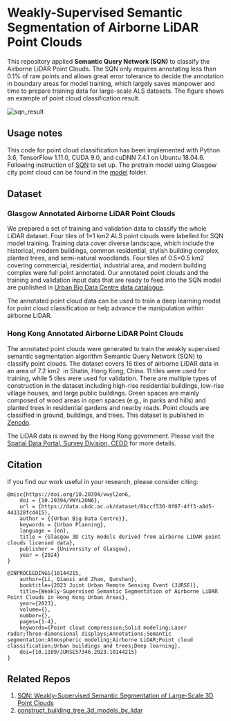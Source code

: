 

# Weakly-Supervised Semantic Segmentation of Airborne LiDAR Point Clouds

This repository applied **Semantic Query Network (SQN)** to classify the Airborne LiDAR Point Clouds. The SQN only requires annotating less than 0.1% of raw points and allows great error tolerance to decide the annotation in boundary areas for model training, which largely saves manpower and time to prepare training data for large-scale ALS datasets.
The figure shows an example of point cloud classification result.

![sqn_result](https://github.com/user-attachments/assets/0dd99fa3-f7df-4f72-8deb-4a3f426e24ac)

## Usage notes
This code for point cloud classification has been implemented with Python 3.6, TensorFlow 1.11.0, CUDA 9.0, and cuDNN 7.4.1 on Ubuntu 18.04.6. Following instruction of [SQN](https://github.com/QingyongHu/SQN?tab=readme-ov-file) to set up. The pretrain model using Glasgow city point cloud can be found in the [model](https://github.com/QiaosiLi/SQN_ALS_Classification/tree/main/models) folder.

## Dataset
### Glasgow Annotated Airborne LiDAR Point Clouds 
We prepared a set of training and validation data to classify the whole LiDAR dataset. Four tiles of 1×1 km2 ALS point clouds were labelled for SQN model training. Training data cover diverse landscape, which include the historical, modern buildings, common residential, stylish building complex, planted trees, and semi-natural woodlands. Four tiles of 0.5×0.5 km2 covering commercial, residential, industrial area, and modern building complex were full point annotated. Our annotated point clouds and the training and validation input data that are ready to feed into the SQN model are published in [Urban Big Data Centre data catalogue](https://data.ubdc.ac.uk/datasets/glasgow-3d-city-models-derived-from-airborne-lidar-point-clouds-licensed-data).

The annotated point cloud data can be used to train a deep learning model for point cloud classification or help advance the manipulation within airborne LiDAR. 

### Hong Kong Annotated Airborne LiDAR Point Clouds 
The annotated point clouds were generated to train the weakly supervised semantic segmentation algorithm Semantic Query Network (SQN) to classify point clouds. The dataset covers 16 tiles of airborne LiDAR data in an area of 7.2 km2  in Shatin, Hong Kong, China. 11 tiles were used for training, while 5 tiles were used for validation. There are multiple types of construction in the dataset including high-rise residential buildings, low-rise village houses, and large public buildings. Green spaces are mainly composed of wood areas in open spaces (e.g., in parks and hills) and planted trees in residential gardens and nearby roads. Point clouds are classified in ground, buildings, and trees. This dataset is published in [Zenodo](???).

The LiDAR data is owned by the Hong Kong government. Please visit the [Spatial Data Portal, Survey Division, CEDD](https://sdportal.cedd.gov.hk/#/en/) for more details.

## Citation

If you find our work useful in your research, please consider citing:

	@misc{https://doi.org/10.20394/vwyl2on6,
		doi = {10.20394/VWYL2ON6},
		url = {https://data.ubdc.ac.uk/dataset/8bccf530-0f07-4ff3-a8d5-443328fcd415},
		author = {{Urban Big Data Centre}},
		keywords = {Urban Planning},
		language = {en},
		title = {Glasgow 3D city models derived from airborne LiDAR point clouds licensed data},
		publisher = {University of Glasgow},
		year = {2024}
	}
	
	@INPROCEEDINGS{10144215,
		author={Li, Qiaosi and Zhao, Qunshan},
		booktitle={2023 Joint Urban Remote Sensing Event (JURSE)}, 
		title={Weakly-Supervised Semantic Segmentation of Airborne LiDAR Point Clouds in Hong Kong Urban Areas}, 
		year={2023},
		volume={},
		number={},
		pages={1-4},
		keywords={Point cloud compression;Solid modeling;Laser radar;Three-dimensional displays;Annotations;Semantic segmentation;Atmospheric modeling;Airborne LiDAR;Point cloud classification;Urban buildings and trees;Deep learning},
		doi={10.1109/JURSE57346.2023.10144215}
	}


## Related Repos

1. [SQN: Weakly-Supervised Semantic Segmentation of Large-Scale 3D Point Clouds](https://github.com/QingyongHu/SQN)
2. [construct_building_tree_3d_models_by_lidar](https://github.com/QiaosiLi/construct_building_tree_3d_models_by_lidar)




